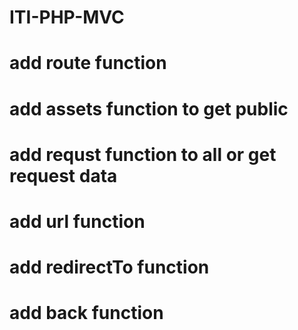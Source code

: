 # ITI-PHP-MVC


# add route function
# add assets function to get public 

# add requst function to all or get request data

# add url function

# add redirectTo function

# add back function

